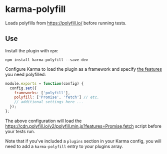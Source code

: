 # karma-polyfill

Loads polyfills from https://polyfill.io/ before running tests.

## Use

Install the plugin with `npm`:

    npm install karma-polyfill --save-dev

Configure Karma to load the plugin as a framework and specify [the features](https://polyfill.io/v2/docs/features/) you need polyfilled:

```js
module.exports = function(config) {
  config.set({
    frameworks: ['polyfill'],
    polyfill: ['Promise', 'fetch'] // etc.
    // additional settings here ...
  });
};
```

The above configuration will load the https://cdn.polyfill.io/v2/polyfill.min.js?features=Promise,fetch script before your tests run.

Note that if you've included a `plugins` section in your Karma config, you will need to add a `karma-polyfill` entry to your plugins array.
